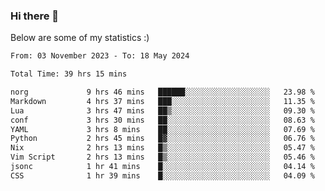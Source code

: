 ### Hi there 👋
Below are some of my statistics :)

<!--START_SECTION:waka-->

```txt
From: 03 November 2023 - To: 18 May 2024

Total Time: 39 hrs 15 mins

norg             9 hrs 46 mins   ██████░░░░░░░░░░░░░░░░░░░   23.98 %
Markdown         4 hrs 37 mins   ███░░░░░░░░░░░░░░░░░░░░░░   11.35 %
Lua              3 hrs 47 mins   ██▒░░░░░░░░░░░░░░░░░░░░░░   09.30 %
conf             3 hrs 30 mins   ██░░░░░░░░░░░░░░░░░░░░░░░   08.63 %
YAML             3 hrs 8 mins    ██░░░░░░░░░░░░░░░░░░░░░░░   07.69 %
Python           2 hrs 45 mins   █▓░░░░░░░░░░░░░░░░░░░░░░░   06.76 %
Nix              2 hrs 13 mins   █▒░░░░░░░░░░░░░░░░░░░░░░░   05.47 %
Vim Script       2 hrs 13 mins   █▒░░░░░░░░░░░░░░░░░░░░░░░   05.46 %
jsonc            1 hr 41 mins    █░░░░░░░░░░░░░░░░░░░░░░░░   04.14 %
CSS              1 hr 39 mins    █░░░░░░░░░░░░░░░░░░░░░░░░   04.09 %
```

<!--END_SECTION:waka-->

<!--
**KlapenHz/KlapenHz** is a ✨ _special_ ✨ repository because its `README.md` (this file) appears on your GitHub profile.

Here are some ideas to get you started:

- 🔭 I’m currently working on ...
- 🌱 I’m currently learning ...
- 👯 I’m looking to collaborate on ...
- 🤔 I’m looking for help with ...
- 💬 Ask me about ...
- 📫 How to reach me: ...
- 😄 Pronouns: ...
- ⚡ Fun fact: ...
-->
